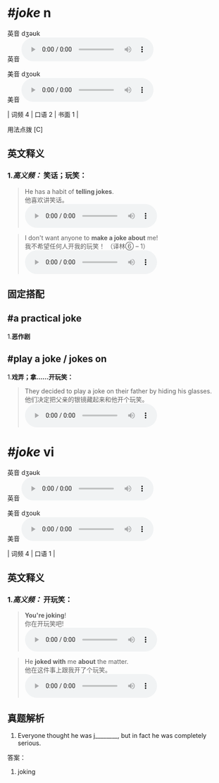 # ***\#joke*** n
英音 dʒəʊk  
英音
<audio src="./media/joke-B.aac" controls="controls"></audio>

美音 dʒoʊk  
美音
<audio src="./media/joke.aac" controls="controls"></audio>



| 词频 4 | 口语 2 | 书面 1 |  

用法点拨  [C]

英文释义
---
### 1.*高义频：* **笑话；玩笑：**  

 > He has a habit of **telling jokes**.   
 > 他喜欢讲笑话。    
<audio src="./media/joke-1.aac" controls="controls"></audio>

 > I don't want anyone to **make a joke about** me!  
 > 我不希望任何人开我的玩笑！  （译林⑥ – 1）  
<audio src="./media/joke-2.aac" controls="controls"></audio>


固定搭配
---
## \#a practical joke
1.**恶作剧**  

## \#play a joke / jokes on
1.**戏弄；拿……开玩笑：**  

 > They decided to play a joke on their father by hiding his glasses.  
 > 他们决定把父亲的银镜藏起来和他开个玩笑。    
<audio src="./media/They decided to play a joke on their father by hiding his glasses2_AAC.aac" controls="controls"></audio>


# ***\#joke*** vi
英音 dʒəʊk  
英音
<audio src="./media/joke-B.aac" controls="controls"></audio>

美音 dʒoʊk  
美音
<audio src="./media/joke.aac" controls="controls"></audio>



| 词频 4 | 口语 1 |  

英文释义
---
### 1.*高义频：* **开玩笑：**  

 > **You're joking**!  
 > 你在开玩笑吧!    
<audio src="./media/joke-3.aac" controls="controls"></audio>

 > He **joked with** me **about** the matter.  
 > 他在这件事上跟我开了个玩笑。    
<audio src="./media/joke-4.aac" controls="controls"></audio>


真题解析
---
1. Everyone thought he was j________, but in fact he was completely serious.  

答案：
1. joking  

